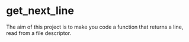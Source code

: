 # get_next_line
 The aim of this project is to make you code a function that returns a line, read from a file descriptor.
